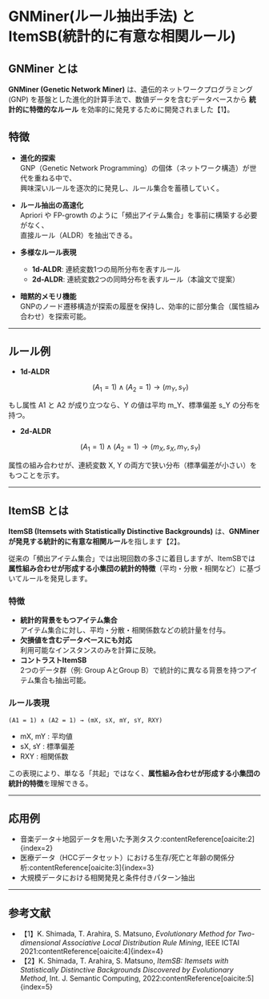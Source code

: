 # GNMiner(ルール抽出手法) と ItemSB(統計的に有意な相関ルール)

## GNMiner とは
**GNMiner (Genetic Network Miner)** は、遺伝的ネットワークプログラミング (GNP) を基盤とした進化的計算手法で、数値データを含むデータベースから **統計的に特徴的なルール** を効率的に発見するために開発されました【1】。

## 特徴
- **進化的探索**  
  GNP（Genetic Network Programming）の個体（ネットワーク構造）が世代を重ねる中で、  
  興味深いルールを逐次的に発見し、ルール集合を蓄積していく。  

- **ルール抽出の高速化**  
  Apriori や FP-growth のように「頻出アイテム集合」を事前に構築する必要がなく、  
  直接ルール（ALDR）を抽出できる。  

- **多様なルール表現**  
  - **1d-ALDR**: 連続変数1つの局所分布を表すルール  
  - **2d-ALDR**: 連続変数2つの同時分布を表すルール（本論文で提案）  

- **暗黙的メモリ機能**  
  GNPのノード遷移構造が探索の履歴を保持し、効率的に部分集合（属性組み合わせ）を探索可能。  

---

## ルール例

- **1d-ALDR**  
  ```math
  (A_1 = 1) ∧ (A_2 = 1) → (m_Y, s_Y)
もし属性 A1 と A2 が成り立つなら、Y の値は平均 m_Y、標準偏差 s_Y の分布を持つ。
- **2d-ALDR**
  ```math
  (A_1​=1) ∧ (A_2​=1)　→　(m_X​, s_X​, m_Y​, s_Y​)
属性の組み合わせが、連続変数 X, Y の両方で狭い分布（標準偏差が小さい）をもつことを示す。

---

## ItemSB とは
**ItemSB (Itemsets with Statistically Distinctive Backgrounds)** は、**GNMinerが発見する統計的に有意な相関ルール**を指します【2】。  

従来の「頻出アイテム集合」では出現回数の多さに着目しますが、ItemSBでは **属性組み合わせが形成する小集団の統計的特徴**（平均・分散・相関など）に基づいてルールを発見します。

### 特徴
- **統計的背景をもつアイテム集合**  
  アイテム集合に対し、平均・分散・相関係数などの統計量を付与。  
- **欠損値を含むデータベースにも対応**  
  利用可能なインスタンスのみを計算に反映。  
- **コントラストItemSB**  
  2つのデータ群（例: Group AとGroup B）で統計的に異なる背景を持つアイテム集合も抽出可能。  

### ルール表現
`(A1 = 1) ∧ (A2 = 1) → (mX, sX, mY, sY, RXY)`
- mX, mY : 平均値  
- sX, sY : 標準偏差  
- RXY : 相関係数  

この表現により、単なる「共起」ではなく、**属性組み合わせが形成する小集団の統計的特徴**を理解できる。  

---

## 応用例
- 音楽データ＋地図データを用いた予測タスク:contentReference[oaicite:2]{index=2}  
- 医療データ（HCCデータセット）における生存/死亡と年齢の関係分析:contentReference[oaicite:3]{index=3}  
- 大規模データにおける相関発見と条件付きパターン抽出  

---

## 参考文献
- 【1】K. Shimada, T. Arahira, S. Matsuno, *Evolutionary Method for Two-dimensional Associative Local Distribution Rule Mining*, IEEE ICTAI 2021:contentReference[oaicite:4]{index=4}  
- 【2】K. Shimada, T. Arahira, S. Matsuno, *ItemSB: Itemsets with Statistically Distinctive Backgrounds Discovered by Evolutionary Method*, Int. J. Semantic Computing, 2022:contentReference[oaicite:5]{index=5}

